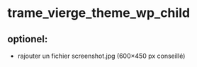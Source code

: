 # trame_vierge_theme_wp_child

## optionel: 

 - rajouter un fichier screenshot.jpg (600×450 px conseillé)
